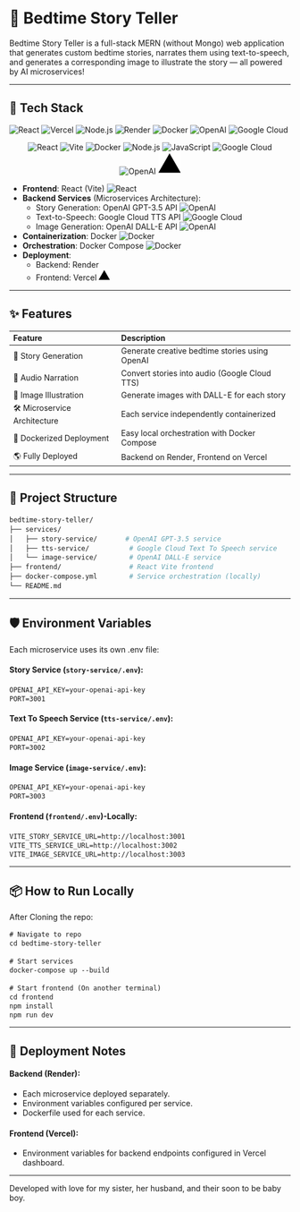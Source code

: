 # 🍼 Bedtime Story Teller

Bedtime Story Teller is a full-stack MERN (without Mongo) web application that generates custom bedtime stories, narrates them using text-to-speech, and generates a corresponding image to illustrate the story — all powered by AI microservices!

---

## 🚀 Tech Stack

![React](https://img.shields.io/badge/React-61DAFB?logo=react&logoColor=white&style=for-the-badge)
![Vercel](https://img.shields.io/badge/Vercel-Frontend-blue?logo=vercel&logoColor=white&style=for-the-badge)
![Node.js](https://img.shields.io/badge/Node.js-339933?logo=node.js&logoColor=white&style=for-the-badge)
![Render](https://img.shields.io/badge/Render-Backend-blueviolet?logo=render&logoColor=white&style=for-the-badge)
![Docker](https://img.shields.io/badge/Docker-2496ED?logo=docker&logoColor=white&style=for-the-badge)
![OpenAI](https://img.shields.io/badge/OpenAI-GPT--3.5-brightgreen?logo=openai&logoColor=white&style=for-the-badge)
![Google Cloud](https://img.shields.io/badge/Google%20Cloud-TTS-yellow?logo=googlecloud&logoColor=white&style=for-the-badge)


<div align="center">
  
  <img src="https://cdn.jsdelivr.net/gh/devicons/devicon/icons/react/react-original.svg" height="40" alt="React" />
  <img src="https://cdn.jsdelivr.net/gh/devicons/devicon/icons/vitejs/vitejs-original.svg" height="40" alt="Vite" />
  <img src="https://cdn.jsdelivr.net/gh/devicons/devicon/icons/docker/docker-original.svg" height="40" alt="Docker" />
  <img src="https://cdn.jsdelivr.net/gh/devicons/devicon/icons/nodejs/nodejs-original.svg" height="40" alt="Node.js" />
  <img src="https://cdn.jsdelivr.net/gh/devicons/devicon/icons/javascript/javascript-original.svg" height="40" alt="JavaScript" />
  <img src="https://cdn.jsdelivr.net/gh/devicons/devicon/icons/googlecloud/googlecloud-original.svg" height="40" alt="Google Cloud" />
  <img src="https://custom.typingmind.com/assets/models/gpt-35.webp" height="40" alt="OpenAI" />
  <img src="https://raw.githubusercontent.com/devicons/devicon/develop/icons/vercel/vercel-original.svg" height="40" alt="Vercel" />
  
</div>


- **Frontend**: React (Vite) <img src="https://cdn.jsdelivr.net/gh/devicons/devicon/icons/react/react-original.svg" height="20" alt="React" />
- **Backend Services** (Microservices Architecture):
  - Story Generation: OpenAI GPT-3.5 API <img src="https://custom.typingmind.com/assets/models/gpt-35.webp" height="20" alt="OpenAI" />
  - Text-to-Speech: Google Cloud TTS API <img src="https://cdn.jsdelivr.net/gh/devicons/devicon/icons/googlecloud/googlecloud-original.svg" height="40" alt="Google Cloud" />
  - Image Generation: OpenAI DALL-E API <img src="https://custom.typingmind.com/assets/models/gpt-35.webp" height="20" alt="OpenAI" />
- **Containerization**: Docker <img src="https://cdn.jsdelivr.net/gh/devicons/devicon/icons/docker/docker-original.svg" height="20" alt="Docker" />
- **Orchestration**: Docker Compose <img src="https://cdn.jsdelivr.net/gh/devicons/devicon/icons/docker/docker-original.svg" height="20" alt="Docker" />
- **Deployment**:
  - Backend: Render 
  - Frontend: Vercel <img src="https://raw.githubusercontent.com/devicons/devicon/develop/icons/vercel/vercel-original.svg" height="20" alt="Vercel" />

---

## ✨ Features

| Feature                  | Description |
|:-------------------------|:------------|
| 🚀 Story Generation | Generate creative bedtime stories using OpenAI |
| 🎤 Audio Narration | Convert stories into audio (Google Cloud TTS) |
| 🎨 Image Illustration | Generate images with DALL-E for each story |
| 🛠 Microservice Architecture | Each service independently containerized |
| 🐳 Dockerized Deployment | Easy local orchestration with Docker Compose |
| 🌎 Fully Deployed | Backend on Render, Frontend on Vercel |

---

## 🧩 Project Structure

```bash
bedtime-story-teller/
├── services/
│   ├── story-service/       # OpenAI GPT-3.5 service
│   ├── tts-service/          # Google Cloud Text To Speech service
│   └── image-service/        # OpenAI DALL-E service
├── frontend/                 # React Vite frontend
├── docker-compose.yml        # Service orchestration (locally)
└── README.md
```

---

## 🛡️ Environment Variables

Each microservice uses its own .env file:

#### Story Service (`story-service/.env`):
```
OPENAI_API_KEY=your-openai-api-key
PORT=3001
```

#### Text To Speech Service (`tts-service/.env`):
```
OPENAI_API_KEY=your-openai-api-key
PORT=3002
```

#### Image Service (`image-service/.env`):
```
OPENAI_API_KEY=your-openai-api-key
PORT=3003
```

#### Frontend (`frontend/.env`)-Locally:
```
VITE_STORY_SERVICE_URL=http://localhost:3001
VITE_TTS_SERVICE_URL=http://localhost:3002
VITE_IMAGE_SERVICE_URL=http://localhost:3003
```

---

## 📦 How to Run Locally

After Cloning the repo:
```
# Navigate to repo
cd bedtime-story-teller

# Start services
docker-compose up --build

# Start frontend (On another terminal)
cd frontend
npm install
npm run dev

```

---

## 🏁 Deployment Notes

#### Backend (Render):

- Each microservice deployed separately.
- Environment variables configured per service.
- Dockerfile used for each service.

#### Frontend (Vercel):

- Environment variables for backend endpoints configured in Vercel dashboard.

---

Developed with love for my sister, her husband, and their soon to be baby boy.
